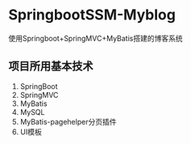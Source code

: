 # SpringbootSSM-Myblog
使用Springboot+SpringMVC+MyBatis搭建的博客系统
## 项目所用基本技术
1. SpringBoot
2. SpringMVC
3. MyBatis
4. MySQL
5. MyBatis-pagehelper分页插件
6. UI模板

